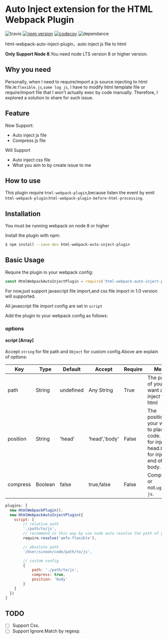 # Auto Inject extension for the HTML Webpack Plugin

![travis](https://travis-ci.org/sinoon/html-webpack-auto-inject-plugin.svg?branch=master)
[![npm version](https://badge.fury.io/js/html-webpack-auto-inject-plugin.svg)](https://badge.fury.io/js/html-webpack-auto-inject-plugin)
[![codecov](https://codecov.io/gh/sinoon/html-webpack-auto-inject-plugin/branch/master/graph/badge.svg)](https://codecov.io/gh/sinoon/html-webpack-auto-inject-plugin)
![dependance](https://david-dm.org/sinoon/html-webpack-auto-inject-plugin.svg)

html-webpack-auto-inject-plugin，auto inject js file to html

**Only Support Node 8**.You need node LTS version 8 or higher version.

## Why you need
Personally, when I need to require/import a js source injecting to html file.ie:`flexible.js`,`some log js`, I have to modify html template file or require/import file that I won't actually exec by code manually. Therefore, I explored a solution to share for such issue.

## Feature
Now Support:

- Auto inject js file
- Compress js file

Will Support

- Auto inject css file
- What you aim to by create issue to me

## How to use
This plugin require `html-webpack-plugin`,because listen the event by emit `html-webpack-plugin`:`html-webpack-plugin-before-html-processing`.

## Installation
You must be running webpack on node 8 or higher

Install the plugin with npm:

```bash
$ npm install --save-dev html-webpack-auto-inject-plugin
```

## Basic Usage
Require the plugin in your webpack config:

```javascript
const HtmlWebpackAutoInjectPlugin = require('html-webpack-auto-inject-plugin');
```

For now,just support javascript file import,and css file import in 1.0 version will supported.

All javascript file import config are set in `script`

Add the plugin to your webpack config as follows:

### options

#### script [Array]
Accept `string` for file path and `Object` for custom config.Above are explain of options:

| Key | Type | Default | Accept | Require | Mean |
| --- | --- | --- | --- | --- | --- |
| path | String | undefined | Any String | True | The path of your want auto inject to html |
| position | String | 'head' | ‘head’,’body' | False | The position your want to placed code. `head` for inject to head.`body` for inject to end of body. |
| compress | Boolean | false | true,false | False | Compress or not.`uglify-js`. |

```javascript
plugins: [
  new HtmlWebpackPlugin(),
  new HtmlWebpackAutoInjectPlugin({
    script: [
        // relative path
        './path/to/js',
        // recommend in this way by use node auto resolve the path of you need inject
        require.resolve('amfe-flexible'),

        // absolute path
        '/User/sinoon/code/path/to/js',

        // custom config
        {
            path: './path/to/js',
            compress: true,
            position: 'body'
        }
    ]
  })
]
```

## TODO
- [ ] Support Css.
- [ ] Support Ignore.Match by regexp.
